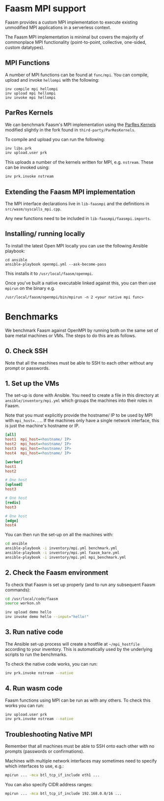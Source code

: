 # Faasm MPI support

Faasm provides a custom MPI implementation to execute existing unmodified MPI 
applications in a serverless context. 

The Faasm MPI implementation is minimal but covers the majority of commonplace MPI
functionality (point-to-point, collective, one-sided, custom datatypes).   

## MPI Functions

A number of MPI functions can be found at `func/mpi`. You can compile, upload and invoke 
`hellompi` with the following:

```
inv compile mpi hellompi
inv upload mpi hellompi
inv invoke mpi hellompi
```

## ParRes Kernels

We can benchmark Faasm's MPI implementation using the [ParRes Kernels](https://github.com/ParRes/Kernels)
modified slightly in the fork found in `third-party/ParResKernels`.

To compile and upload you can run the following:

```bash
inv libs.prk
inv upload.user prk
```

This uploads a number of the kernels written for MPI, e.g. `nstream`. These can be invoked using:

```bash
inv prk.invoke nstream
```

## Extending the Faasm MPI implementation

The MPI interface declarations live in `lib-faasmpi` and the definitions in `src/wasm/syscalls_mpi.cpp`.

Any new functions need to be included in `lib-faasmpi/faasmpi.imports`. 

## Installing/ running locally

To install the latest Open MPI locally you can use the following Ansible playbook:
 
```
cd ansible
ansible-playbook openmpi.yml --ask-become-pass
```

This installs it to `/usr/local/faasm/openmpi`.

Once you've built a native executable linked against this, you can then use `mpirun` on the binary e.g.

```
/usr/local/faasm/openmpi/bin/mpirun -n 2 <your native mpi func> 
```

# Benchmarks

We benchmark Faasm against OpenMPI by running both on the same set of bare metal
machines or VMs. The steps to do this are as follows.

## 0. Check SSH

Note that all the machines must be able to SSH to each other without any 
prompt or passwords. 

## 1. Set up the VMs

The set-up is done with Ansible. You need to create a file in this directory at 
`ansible/inventory/mpi.yml` which groups the machines into their roles in Faasm.

Note that you must explicitly provide the hostname/ IP to be used by MPI with 
`mpi_host=...`. If the machines only have a single network interface, this is just 
the machine's hostname or IP.

```ini
[all]
host1  mpi_host=<hostname/ IP>
host2  mpi_host=<hostname/ IP>
host3  mpi_host=<hostname/ IP>
host4  mpi_host=<hostname/ IP>

[worker]
host1
host2

# One host
[upload]
host3

# One host
[redis]
host3

# One host
[edge]
host4
```

You can then run the set-up on all the machines with:

```bash
cd ansible
ansible-playbook -i inventory/mpi.yml benchmark.yml
ansible-playbook -i inventory/mpi.yml faasm_bare.yml
ansible-playbook -i inventory/mpi.yml mpi_benchmark.yml
```

## 2. Check the Faasm environment

To check that Faasm is set up properly (and to run any subsequent Faasm commands):

```bash
cd /usr/local/code/faasm
source workon.sh

inv upload demo hello
inv invoke demo hello --input="hello!"
```

## 3. Run native code

The Ansible set-up process will create a hostfile at `~/mpi_hostfile` according to your inventory.
This is automatically used by the underlying scripts to run the benchmarks.

To check the native code works, you can run:

```bash
inv prk.invoke nstream --native
```

## 4. Run wasm code

Faasm functions using MPI can be run as with any others. To check this works you can run:

```bash
inv upload.user prk
inv prk.invoke nstream --native
``` 

## Troubleshooting Native MPI

Remember that all machines must be able to SSH onto each other with no prompts (passwords or confirmations).

Machines with multiple network interfaces may sometimes need to specify which interfaces to use, e.g.:

```bash
mpirun ... -mca btl_tcp_if_include eth1 ...
```

You can also specify CIDR address ranges:

```bash
mpirun ... -mca btl_tcp_if_include 192.168.0.0/16 ...
```
